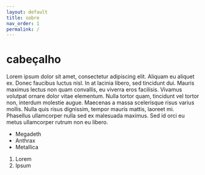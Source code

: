 ```yaml
---
layout: default
title: sobre
nav_order: 1
permalink: /
---
```


# cabeçalho

Lorem ipsum dolor sit amet, consectetur adipiscing elit. Aliquam eu aliquet ex. Donec faucibus luctus nisl. In at lacinia libero, sed tincidunt dui. Mauris maximus lectus non quam convallis, eu viverra eros facilisis. Vivamus volutpat ornare dolor vitae elementum. Nulla tortor quam, tincidunt vel tortor non, interdum molestie augue. Maecenas a massa scelerisque risus varius mollis. Nulla quis risus dignissim, tempor mauris mattis, laoreet mi. Phasellus ullamcorper nulla sed ex malesuada maximus. Sed id orci eu metus ullamcorper rutrum non eu libero.

- Megadeth
- Anthrax
- Metallica

1. Lorem
2. Ipsum
